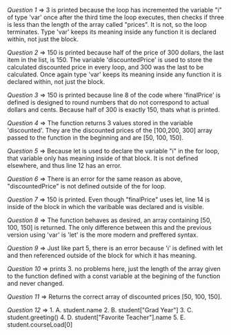 *Question 1* => 3 is printed because the loop has incremented the variable "i" of type 'var' once after the third time the loop executes, then checks if three is less than the length of the array called "prices".  It is not, so the loop terminates.  Type 'var' keeps its meaning inside any function it is declared within, not just the block.

*Question 2* => 150 is printed because half of the price of 300 dollars, the last item in the list, is 150.  The variable 'discountedPrice' is used to store the calculated discounted price in every loop, and 300 was the last to be calculated.  Once again type 'var' keeps its meaning inside any function it is declared within, not just the block.

*Question 3* => 150 is printed because line 8 of the code where 'finalPrice' is defined is designed to round numbers that do not correspond to actual dollars and cents.  Because half of 300 is exactly 150, thats what is printed.

*Question 4* => The function returns 3 values stored in the variable 'discounted'.  They are the discounted prices of the [100,200, 300] array passed to the function in the beginning and are [50, 100, 150].

*Question 5* => Because let is used to declare the variable "i" in the for loop, that variable only has meaning inside of that block.  It is not defined elsewhere, and thus line 12 has an error.

*Question 6* => There is an error for the same reason as above, "discountedPrice" is not defined outside of the for loop.

*Question 7* => 150 is printed.  Even though "finalPrice" uses let, line 14 is inside of the block in which the varibable was declared and is visible.

*Question 8* => The function behaves as desired, an array containing [50, 100, 150] is returned.  The only difference between this and the previous version using 'var' is 'let' is the more modern and preffered syntax.

*Question 9* => Just like part 5, there is an error because 'i' is defined with let and then referenced outside of the block for which it has meaning.

*Question 10* => prints 3.  no problems here, just the length of the array given to the function defined with a const variable at the begining of the function and never changed.

*Question 11* => Returns the correct array of discounted prices [50, 100, 150].

*Question 12* => 
    1. A. student.name
    2. B. student["Grad Year"]
    3. C. student.greeting()
    4. D. student["Favorite Teacher"].name
    5. E. student.courseLoad[0]




